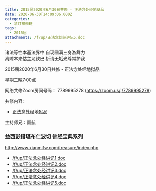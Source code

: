 ```yaml
---
title: 2015届2020年6月30日共修 - 正法念处经地狱品
date: 2020-06-30T14:09:06.000Z
categories:
  - 慧灯禅修班
tags:
  - 2015届
attachments: /f/up/正法念处经讲记5.doc
---
```

诸法等性本基法界中 自现圆满三身游舞力  
离障本来怙主龙钦巴 祈请无垢光尊常护我  

2015届2020年6月30日共修 - 正法念处经地狱品 

星期二晚7:00点

网络共修Zoom房间号码： 7789995278 (<https://zoom.us/j/7789995278>)

共修内容: 

* 正法念处经地狱品

主持师兄：圆航

### 益西彭措堪布仁波切 佛经宝典系列
<http://www.xianmifw.com/treasure/index.php>

- [/f/up/正法念处经讲记1.doc](https://s3.ca-central-1.wasabisys.com/hddata/f.huidengchanxiu.net/hdv/f/up/正法念处经讲记1.doc)
- [/f/up/正法念处经讲记2.doc](https://s3.ca-central-1.wasabisys.com/hddata/f.huidengchanxiu.net/hdv/f/up/正法念处经讲记2.doc)
- [/f/up/正法念处经讲记3.doc](https://s3.ca-central-1.wasabisys.com/hddata/f.huidengchanxiu.net/hdv/f/up/正法念处经讲记3.doc)
- [/f/up/正法念处经讲记4.doc](https://s3.ca-central-1.wasabisys.com/hddata/f.huidengchanxiu.net/hdv/f/up/正法念处经讲记4.doc)
- [/f/up/正法念处经讲记5.doc](https://s3.ca-central-1.wasabisys.com/hddata/f.huidengchanxiu.net/hdv/f/up/正法念处经讲记5.doc)

